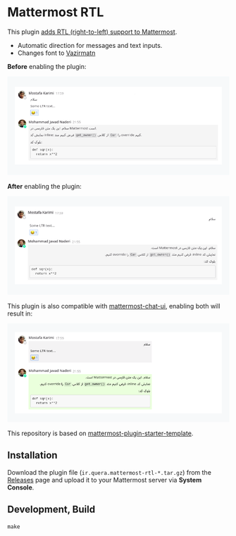 # Mattermost RTL

This plugin [adds RTL (right-to-left) support to Mattermost](https://mattermost.com/blog/adding-rtl-support-to-mattermost/).

- Automatic direction for messages and text inputs.
- Changes font to [Vazirmatn](https://github.com/rastikerdar/vazirmatn)

**Before** enabling the plugin:

![before](screenshots/screenshot1.png)

**After** enabling the plugin:

![after](screenshots/screenshot2.png)

This plugin is also compatible with [mattermost-chat-ui](https://github.com/QueraTeam/mattermost-chat-ui), enabling both will result in:

![after](screenshots/screenshot3.png)

This repository is based on
[mattermost-plugin-starter-template](https://github.com/mattermost/mattermost-plugin-starter-template).

## Installation

Download the plugin file (`ir.quera.mattermost-rtl-*.tar.gz`) from the
[Releases](https://github.com/QueraTeam/mattermost-rtl/releases)
page and upload it to your Mattermost server via **System Console**.

## Development, Build
```
make
```

